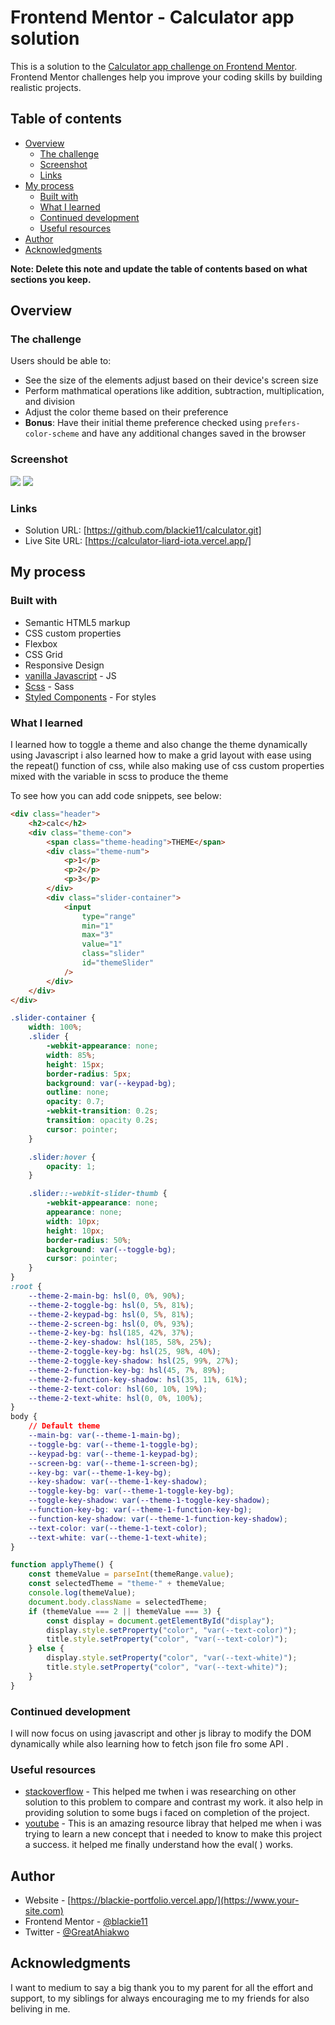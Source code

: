 # Frontend Mentor - Calculator app solution

This is a solution to the [Calculator app challenge on Frontend Mentor](https://www.frontendmentor.io/challenges/calculator-app-9lteq5N29). Frontend Mentor challenges help you improve your coding skills by building realistic projects.

## Table of contents

-   [Overview](#overview)
    -   [The challenge](#the-challenge)
    -   [Screenshot](#screenshot)
    -   [Links](#links)
-   [My process](#my-process)
    -   [Built with](#built-with)
    -   [What I learned](#what-i-learned)
    -   [Continued development](#continued-development)
    -   [Useful resources](#useful-resources)
-   [Author](#author)
-   [Acknowledgments](#acknowledgments)

**Note: Delete this note and update the table of contents based on what sections you keep.**

## Overview

### The challenge

Users should be able to:

-   See the size of the elements adjust based on their device's screen size
-   Perform mathmatical operations like addition, subtraction, multiplication, and division
-   Adjust the color theme based on their preference
-   **Bonus**: Have their initial theme preference checked using `prefers-color-scheme` and have any additional changes saved in the browser

### Screenshot

![](./images/Screen%20Shot%202024-03-22%20at%2005.13.39.png)
![](./images/Screen%20Shot%202024-03-22%20at%2005.19.19.png)

### Links

-   Solution URL: [https://github.com/blackie11/calculator.git]
-   Live Site URL: [https://calculator-liard-iota.vercel.app/]

## My process

### Built with

-   Semantic HTML5 markup
-   CSS custom properties
-   Flexbox
-   CSS Grid
-   Responsive Design
-   [vanilla Javascript](https://) - JS
-   [Scss](https://) - Sass
-   [Styled Components](https://styled-components.com/) - For styles

### What I learned

I learned how to toggle a theme and also change the theme dynamically using Javascript
i also learned how to make a grid layout with ease using the repeat() function of css, while also making use of css custom properties mixed with the variable in scss to produce the theme

To see how you can add code snippets, see below:

```html
<div class="header">
    <h2>calc</h2>
    <div class="theme-con">
        <span class="theme-heading">THEME</span>
        <div class="theme-num">
            <p>1</p>
            <p>2</p>
            <p>3</p>
        </div>
        <div class="slider-container">
            <input
                type="range"
                min="1"
                max="3"
                value="1"
                class="slider"
                id="themeSlider"
            />
        </div>
    </div>
</div>
```

```css
.slider-container {
    width: 100%;
    .slider {
        -webkit-appearance: none;
        width: 85%;
        height: 15px;
        border-radius: 5px;
        background: var(--keypad-bg);
        outline: none;
        opacity: 0.7;
        -webkit-transition: 0.2s;
        transition: opacity 0.2s;
        cursor: pointer;
    }

    .slider:hover {
        opacity: 1;
    }

    .slider::-webkit-slider-thumb {
        -webkit-appearance: none;
        appearance: none;
        width: 10px;
        height: 10px;
        border-radius: 50%;
        background: var(--toggle-bg);
        cursor: pointer;
    }
}
:root {
    --theme-2-main-bg: hsl(0, 0%, 90%);
    --theme-2-toggle-bg: hsl(0, 5%, 81%);
    --theme-2-keypad-bg: hsl(0, 5%, 81%);
    --theme-2-screen-bg: hsl(0, 0%, 93%);
    --theme-2-key-bg: hsl(185, 42%, 37%);
    --theme-2-key-shadow: hsl(185, 58%, 25%);
    --theme-2-toggle-key-bg: hsl(25, 98%, 40%);
    --theme-2-toggle-key-shadow: hsl(25, 99%, 27%);
    --theme-2-function-key-bg: hsl(45, 7%, 89%);
    --theme-2-function-key-shadow: hsl(35, 11%, 61%);
    --theme-2-text-color: hsl(60, 10%, 19%);
    --theme-2-text-white: hsl(0, 0%, 100%);
}
body {
    // Default theme
    --main-bg: var(--theme-1-main-bg);
    --toggle-bg: var(--theme-1-toggle-bg);
    --keypad-bg: var(--theme-1-keypad-bg);
    --screen-bg: var(--theme-1-screen-bg);
    --key-bg: var(--theme-1-key-bg);
    --key-shadow: var(--theme-1-key-shadow);
    --toggle-key-bg: var(--theme-1-toggle-key-bg);
    --toggle-key-shadow: var(--theme-1-toggle-key-shadow);
    --function-key-bg: var(--theme-1-function-key-bg);
    --function-key-shadow: var(--theme-1-function-key-shadow);
    --text-color: var(--theme-1-text-color);
    --text-white: var(--theme-1-text-white);
}
```

```js
function applyTheme() {
    const themeValue = parseInt(themeRange.value);
    const selectedTheme = "theme-" + themeValue;
    console.log(themeValue);
    document.body.className = selectedTheme;
    if (themeValue === 2 || themeValue === 3) {
        const display = document.getElementById("display");
        display.style.setProperty("color", "var(--text-color)");
        title.style.setProperty("color", "var(--text-color)");
    } else {
        display.style.setProperty("color", "var(--text-white)");
        title.style.setProperty("color", "var(--text-white)");
    }
}
```

### Continued development

I will now focus on using javascript and other js libray to modify the DOM dynamically while also learning how to fetch json file fro some API .

### Useful resources

-   [stackoverflow](https://www.stackoverflow.com) - This helped me twhen i was researching on other solution to this problem to compare and contrast my work. it also help in providing solution to some bugs i faced on completion of the project.
-   [youtube](https://www.youtube.com) - This is an amazing resource libray that helped me when i was trying to learn a new concept that i needed to know to make this project a success. it helped me finally understand how the eval( ) works.

## Author

-   Website - [https://blackie-portfolio.vercel.app/](https://www.your-site.com)
-   Frontend Mentor - [@blackie11](https://www.frontendmentor.io/profile/yourusername)
-   Twitter - [@GreatAhiakwo](https://www.twitter.com/yourusername)

## Acknowledgments

I want to medium to say a big thank you to my parent for all the effort and support, to my siblings for always encouraging me to my friends for also beliving in me.
